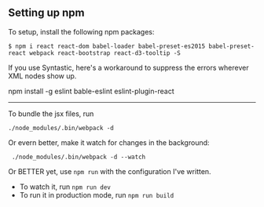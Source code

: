 ## Setting up npm

To setup, install the following npm packages:
```
$ npm i react react-dom babel-loader babel-preset-es2015 babel-preset-react webpack react-bootstrap react-d3-tooltip -S
```

If you use Syntastic, here's a workaround to suppress the errors wherever XML nodes show up.

npm install -g eslint bable-eslint eslint-plugin-react

---

To bundle the jsx files, run

` ./node_modules/.bin/webpack -d `

Or evern better, make it watch for changes in the background:

` ./node_modules/.bin/webpack -d --watch`

Or BETTER yet, use `npm run` with the configuration I've written.

* To watch it, run `npm run dev`
* To run it in production mode, run `npm run build`
